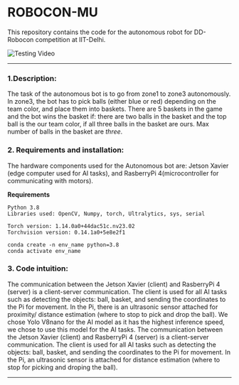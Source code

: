 # ROBOCON-MU

This repository contains the code for the autonomous robot for DD-Robocon competition at IIT-Delhi. 

![Testing Video](./assets/ball_pickup_testing.gif)

---
### 1.Description:
The task of the autonomous bot is to go from zone1 to zone3 autonomously. In zone3, the bot has to pick balls (either blue or red) depending on the team color, and place them into baskets. There are 5 baskets in the game and the bot wins the basket if: there are two balls in the basket and the top ball is the our team color, if all three balls in the basket are ours. Max number of balls in the basket are *three*.  

### 2. Requirements and installation:
The hardware components used for the Autonomous bot are: Jetson Xavier (edge computer used for AI tasks), and RasberryPi 4(microcontroller for communicating with motors).

**Requirements**
```
Python 3.8
Libraries used: OpenCV, Numpy, torch, Ultralytics, sys, serial

Torch version: 1.14.0a0+44dac51c.nv23.02
Torchvision version: 0.14.1a0+5e8e2f1
```

```
conda create -n env_name python=3.8
conda activate env_name
```

### 3. Code intuition:
The communication between the Jetson Xavier (client) and RasberryPi 4 (server) is a client-server communication. The client is used for all AI tasks such as detecting the objects: ball, basket, and sending the coordinates to the Pi for movement. In the Pi, there is an ultrasonic sensor attached for proximity/ distance estimation (where to stop to pick and drop the ball). We chose Yolo V8nano for the AI model as it has the highest inference speed, we chose to use this model for the AI tasks. 
The communication between the Jetson Xavier (client) and RasberryPi 4 (server) is a client-server communication. The client is used for all AI tasks such as detecting the objects: ball, basket, and sending the coordinates to the Pi for movement. In the Pi, an ultrasonic sensor is attached for distance estimation (where to stop for picking and droping the ball). 

---
